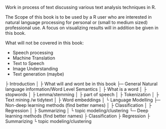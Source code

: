 
Work in process of text discussing various text analysis techniques in R.  

The Scope of this book is to be used by a R user who are interested in natural language processing for personal or (small to medium sized) professional use. A focus on visualizing results will in addition be given in this book.

What will not be covered in this book:
- Speech processing
- Machine Translation
- Text to Speech
- Image Understanding
- Text generation (maybe)

├ Introduction
│  ├ What will and wont be in this book
├─ General Natural language information/Word Level Semantics
│  ├ What is a word
│  ├ stopwords
│  ├ Lemma/stemming
│  ├ part of speech
│  ├ Tokenization
│  ├ Text mining /w tidytext
│  ├ Word embeddings
│  └ Language Modelling
├─ Non-deep learning methods (find better names)
│  ├ Classification
│  ├ Regression
│  ├ Summarizing
│  └ topic modeling/clustering
└─ Deep learning methods (find better names)
   ├ Classification
   ├ Regression
   ├ Summarizing
   └ topic modeling/clustering